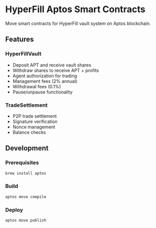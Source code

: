 # HyperFill Aptos Smart Contracts

Move smart contracts for HyperFill vault system on Aptos blockchain.

## Features

### HyperFillVault
- Deposit APT and receive vault shares
- Withdraw shares to receive APT + profits
- Agent authorization for trading
- Management fees (2% annual)
- Withdrawal fees (0.1%)
- Pause/unpause functionality

### TradeSettlement
- P2P trade settlement
- Signature verification
- Nonce management
- Balance checks

## Development

### Prerequisites
```bash
brew install aptos
```

### Build
```bash
aptos move compile
```

### Deploy
```bash
aptos move publish
```